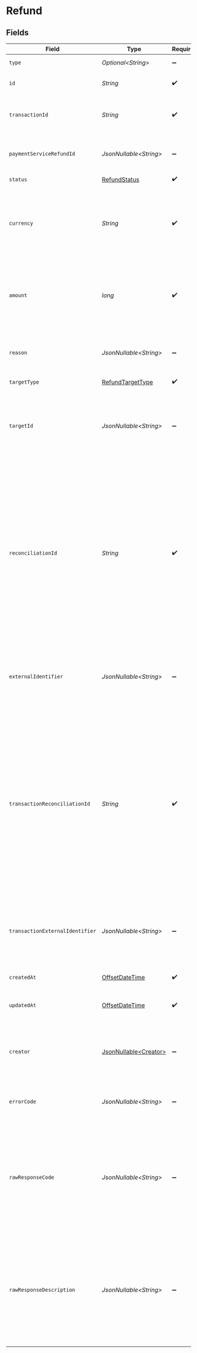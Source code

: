 # Refund


## Fields

| Field                                                                                                                                                                                                                                                                     | Type                                                                                                                                                                                                                                                                      | Required                                                                                                                                                                                                                                                                  | Description                                                                                                                                                                                                                                                               | Example                                                                                                                                                                                                                                                                   |
| ------------------------------------------------------------------------------------------------------------------------------------------------------------------------------------------------------------------------------------------------------------------------- | ------------------------------------------------------------------------------------------------------------------------------------------------------------------------------------------------------------------------------------------------------------------------- | ------------------------------------------------------------------------------------------------------------------------------------------------------------------------------------------------------------------------------------------------------------------------- | ------------------------------------------------------------------------------------------------------------------------------------------------------------------------------------------------------------------------------------------------------------------------- | ------------------------------------------------------------------------------------------------------------------------------------------------------------------------------------------------------------------------------------------------------------------------- |
| `type`                                                                                                                                                                                                                                                                    | *Optional\<String>*                                                                                                                                                                                                                                                       | :heavy_minus_sign:                                                                                                                                                                                                                                                        | Always `refund`.                                                                                                                                                                                                                                                          | refund                                                                                                                                                                                                                                                                    |
| `id`                                                                                                                                                                                                                                                                      | *String*                                                                                                                                                                                                                                                                  | :heavy_check_mark:                                                                                                                                                                                                                                                        | The unique identifier for the refund.                                                                                                                                                                                                                                     | 6a1d4e46-14ed-4fe1-a45f-eff4e025d211                                                                                                                                                                                                                                      |
| `transactionId`                                                                                                                                                                                                                                                           | *String*                                                                                                                                                                                                                                                                  | :heavy_check_mark:                                                                                                                                                                                                                                                        | The ID of the transaction associated with this refund.                                                                                                                                                                                                                    | 7099948d-7286-47e4-aad8-b68f7eb44591                                                                                                                                                                                                                                      |
| `paymentServiceRefundId`                                                                                                                                                                                                                                                  | *JsonNullable\<String>*                                                                                                                                                                                                                                                   | :heavy_minus_sign:                                                                                                                                                                                                                                                        | The payment service's unique ID for the refund.                                                                                                                                                                                                                           | refund_xYqd43gySMtori                                                                                                                                                                                                                                                     |
| `status`                                                                                                                                                                                                                                                                  | [RefundStatus](../../models/components/RefundStatus.md)                                                                                                                                                                                                                   | :heavy_check_mark:                                                                                                                                                                                                                                                        | N/A                                                                                                                                                                                                                                                                       |                                                                                                                                                                                                                                                                           |
| `currency`                                                                                                                                                                                                                                                                | *String*                                                                                                                                                                                                                                                                  | :heavy_check_mark:                                                                                                                                                                                                                                                        | The ISO 4217 currency code for this refund. Will always match that of the associated transaction.                                                                                                                                                                         | EUR                                                                                                                                                                                                                                                                       |
| `amount`                                                                                                                                                                                                                                                                  | *long*                                                                                                                                                                                                                                                                    | :heavy_check_mark:                                                                                                                                                                                                                                                        | The amount of this refund, in the smallest currency unit (for example, cents or pence).                                                                                                                                                                                   | 1299                                                                                                                                                                                                                                                                      |
| `reason`                                                                                                                                                                                                                                                                  | *JsonNullable\<String>*                                                                                                                                                                                                                                                   | :heavy_minus_sign:                                                                                                                                                                                                                                                        | The reason for this refund. Could be a multiline string.                                                                                                                                                                                                                  | Refund due to user request.                                                                                                                                                                                                                                               |
| `targetType`                                                                                                                                                                                                                                                              | [RefundTargetType](../../models/components/RefundTargetType.md)                                                                                                                                                                                                           | :heavy_check_mark:                                                                                                                                                                                                                                                        | N/A                                                                                                                                                                                                                                                                       |                                                                                                                                                                                                                                                                           |
| `targetId`                                                                                                                                                                                                                                                                | *JsonNullable\<String>*                                                                                                                                                                                                                                                   | :heavy_minus_sign:                                                                                                                                                                                                                                                        | The optional ID of the instrument that was refunded. This may be `null` if the instrument was not stored.                                                                                                                                                                 | 07e70d14-a0c0-4ff5-bd4a-509959af0e4d                                                                                                                                                                                                                                      |
| `reconciliationId`                                                                                                                                                                                                                                                        | *String*                                                                                                                                                                                                                                                                  | :heavy_check_mark:                                                                                                                                                                                                                                                        | The base62 encoded refund ID. This represents a shorter version of this refund's `id` which is sent to payment services, anti-fraud services, and other connectors. You can use this ID to reconcile a payment service's refund against our system.                       | 7jZXl4gBUNl0CnaLEnfXbt                                                                                                                                                                                                                                                    |
| `externalIdentifier`                                                                                                                                                                                                                                                      | *JsonNullable\<String>*                                                                                                                                                                                                                                                   | :heavy_minus_sign:                                                                                                                                                                                                                                                        | An external identifier that can be used to match the refund against your own records.                                                                                                                                                                                     | refund-12345                                                                                                                                                                                                                                                              |
| `transactionReconciliationId`                                                                                                                                                                                                                                             | *String*                                                                                                                                                                                                                                                                  | :heavy_check_mark:                                                                                                                                                                                                                                                        | The base62 encoded transaction ID. This represents a shorter version of the related transaction's `id` which is sent to payment services, anti-fraud services, and other connectors. You can use this ID to reconcile a payment service's transaction against our system. | aLEnfXbt7jZXl4gBUNl0Cn                                                                                                                                                                                                                                                    |
| `transactionExternalIdentifier`                                                                                                                                                                                                                                           | *JsonNullable\<String>*                                                                                                                                                                                                                                                   | :heavy_minus_sign:                                                                                                                                                                                                                                                        | An external identifier that can be used to match the transaction against your own records.                                                                                                                                                                                | transaction-12345                                                                                                                                                                                                                                                         |
| `createdAt`                                                                                                                                                                                                                                                               | [OffsetDateTime](https://docs.oracle.com/javase/8/docs/api/java/time/OffsetDateTime.html)                                                                                                                                                                                 | :heavy_check_mark:                                                                                                                                                                                                                                                        | The date this refund was created at.                                                                                                                                                                                                                                      | 2013-07-16T19:23:00.000+00:00                                                                                                                                                                                                                                             |
| `updatedAt`                                                                                                                                                                                                                                                               | [OffsetDateTime](https://docs.oracle.com/javase/8/docs/api/java/time/OffsetDateTime.html)                                                                                                                                                                                 | :heavy_check_mark:                                                                                                                                                                                                                                                        | The date this refund was last updated at.                                                                                                                                                                                                                                 | 2013-07-16T19:23:00.000+00:00                                                                                                                                                                                                                                             |
| `creator`                                                                                                                                                                                                                                                                 | [JsonNullable\<Creator>](../../models/components/Creator.md)                                                                                                                                                                                                              | :heavy_minus_sign:                                                                                                                                                                                                                                                        | The user that created this resource                                                                                                                                                                                                                                       | {<br/>"email_address": "jhon.doe@gr4vy.com",<br/>"id": "07e70d14-a0c0-4ff5-bd4a-509959af0e4d",<br/>"name": "Jhon Doe"<br/>}                                                                                                                                               |
| `errorCode`                                                                                                                                                                                                                                                               | *JsonNullable\<String>*                                                                                                                                                                                                                                                   | :heavy_minus_sign:                                                                                                                                                                                                                                                        | The standardized error code set by Gr4vy.                                                                                                                                                                                                                                 | service_error                                                                                                                                                                                                                                                             |
| `rawResponseCode`                                                                                                                                                                                                                                                         | *JsonNullable\<String>*                                                                                                                                                                                                                                                   | :heavy_minus_sign:                                                                                                                                                                                                                                                        | This is the response code received from the payment service. This can be set to any value and is not standardized across different payment services.                                                                                                                      | E104                                                                                                                                                                                                                                                                      |
| `rawResponseDescription`                                                                                                                                                                                                                                                  | *JsonNullable\<String>*                                                                                                                                                                                                                                                   | :heavy_minus_sign:                                                                                                                                                                                                                                                        |  This is the response description received from the payment service. This can be set to any value and is not standardized across different payment services.                                                                                                              | Missing redirect URL                                                                                                                                                                                                                                                      |